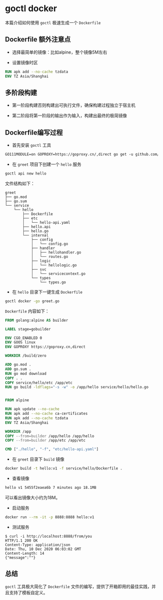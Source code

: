 # goctl docker

本篇介绍如何使用 `goctl` 极速生成一个 `Dockerfile` 
## Dockerfile 额外注意点


- 选择最简单的镜像：比如alpine，整个镜像5M左右

- 设置镜像时区



```dockerfile
RUN apk add --no-cache tzdata
ENV TZ Asia/Shanghai
```
## 多阶段构建


- 第一阶段构建否则构建出可执行文件，确保构建过程独立于宿主机

- 第二阶段将第一阶段的输出作为输入，构建出最终的极简镜像

## Dockerfile编写过程


- 首先安装 `goctl` 工具
```dockerfile
GO111MODULE=on GOPROXY=https://goproxy.cn/,direct go get -u github.com/zeromicro/go-zero/tools/goctl
```

- 在 `greet` 项目下创建一个 `hello` 服务

```bash
goctl api new hello
```
文件结构如下：
```
greet
├── go.mod
├── go.sum
└── service
    └── hello
        ├── Dockerfile
        ├── etc
        │   └── hello-api.yaml
        ├── hello.api
        ├── hello.go
        └── internal
            ├── config
            │   └── config.go
            ├── handler
            │   ├── hellohandler.go
            │   └── routes.go
            ├── logic
            │   └── hellologic.go
            ├── svc
            │   └── servicecontext.go
            └── types
                └── types.go
```


- 在 `hello` 目录下一键生成 `Dockerfile`
```bash
goctl docker -go greet.go
```
`Dockerfile` 内容如下：


```dockerfile
FROM golang:alpine AS builder

LABEL stage=gobuilder

ENV CGO_ENABLED 0
ENV GOOS linux
ENV GOPROXY https://goproxy.cn,direct

WORKDIR /build/zero

ADD go.mod .
ADD go.sum .
RUN go mod download
COPY . .
COPY service/hello/etc /app/etc
RUN go build -ldflags="-s -w" -o /app/hello service/hello/hello.go


FROM alpine

RUN apk update --no-cache
RUN apk add --no-cache ca-certificates
RUN apk add --no-cache tzdata
ENV TZ Asia/Shanghai

WORKDIR /app
COPY --from=builder /app/hello /app/hello
COPY --from=builder /app/etc /app/etc

CMD ["./hello", "-f", "etc/hello-api.yaml"]
```


- 在 `greet` 目录下 `build` 镜像

```bash
docker build -t hello:v1 -f service/hello/Dockerfile .
```

- 查看镜像
```bash
hello v1 5455f2eaea6b 7 minutes ago 18.1MB
```
可以看出镜像大小约为18M。


- 启动服务

```bash
docker run --rm -it -p 8888:8888 hello:v1
```

- 测试服务
```
$ curl -i http://localhost:8888/from/you
HTTP/1.1 200 OK
Content-Type: application/json
Date: Thu, 10 Dec 2020 06:03:02 GMT
Content-Length: 14
{"message":""}
```
## 总结


`goctl` 工具极大简化了 `Dockerfile` 文件的编写，提供了开箱即用的最佳实践，并且支持了模板自定义。


<Vssue title="goctldocker" />
